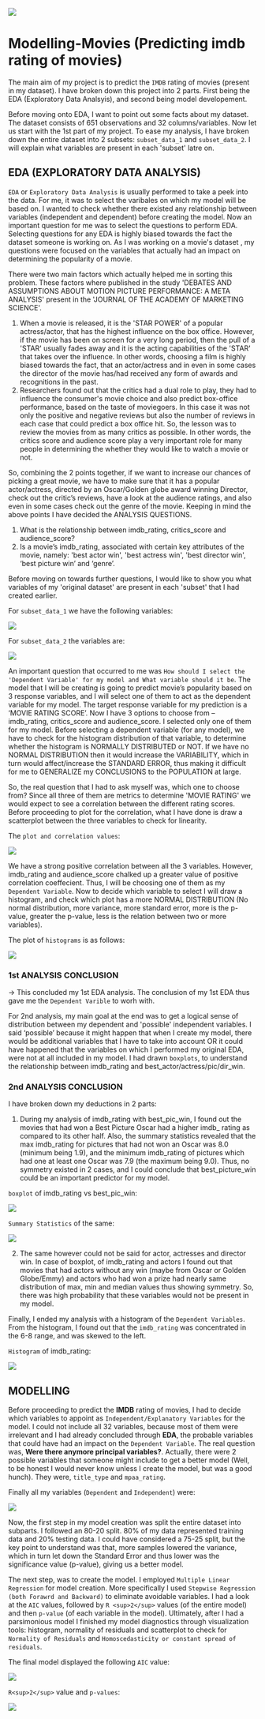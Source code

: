 ![](Images/imdb_rating.png)

# Modelling-Movies (Predicting imdb rating of movies)

The main aim of my project is to predict the `IMDB` rating of movies (present in my dataset). 
I have broken down this project into 2 parts. First being the EDA (Exploratory Data Analsyis), and second being model developement. 

Before moving onto EDA, I want to point out some facts about my dataset. The dataset consists of 651 observations and 32 columns/variables. Now let us start with the 1st part of my project. To ease my analysis, I have broken down the entire dataset into 2 subsets: `subset_data_1` and `subset_data_2`. I will explain what variables are present in each 'subset' latre on.

## EDA (EXPLORATORY DATA ANALYSIS)

`EDA` or `Exploratory Data Analysis` is usually performed to take a peek into the data. For me, it was to select the varibales on which my model will be based on. I wanted to check whether there existed any relationship between variables (independent and dependent) before creating the model. Now an important question for me was to select the questions to perform EDA. Selecting questions for any EDA is highly biased towards the fact the dataset someone is working on. As I was working on a movie's dataset , my questions were focused on the variables that actually had an impact on determining the popularity of a movie.

There were two main factors which actually helped me in sorting this problem. These factors where published in the study 'DEBATES AND ASSUMPTIONS ABOUT MOTION PICTURE PERFORMANCE: A META ANALYSIS' present in the 'JOURNAL OF THE ACADEMY OF MARKETING SCIENCE'.

1. When a movie is released, it is the 'STAR POWER' of a popular actress/actor, that has the highest influence on the box office. However, if the movie has been on screen for a very long period, then the pull of a 'STAR' usually fades away and it is the acting capabilities of the 'STAR' that takes over the influence. In other words, choosing a film is highly biased towards the fact, that an actor/actress and in even in some cases the director of the movie has/had received any form of awards and recognitions in the past.
2. Researchers found out that the critics had a dual role to play, they had to influence the consumer's movie choice and also predict box-office performance, based on the taste of moviegoers. In this case it was not only the positive and negative reviews but also the number of reviews in each case that could predict a box office hit. So, the lesson was to review the movies from as many critics as possible. In other words, the critics score and audience score play a very important role for many people in determining the whether they would like to watch a movie or not. 

So, combining the 2 points together, if we want to increase our chances of picking a great movie, we have to make sure that it has a popular actor/actress, directed by an Oscar/Golden globe award winning Director, check out the critic’s reviews, have a look at the audience ratings, and also even in some cases check out the genre of the movie. Keeping in mind the above points I have decided the ANALYSIS QUESTIONS.

1. What is the relationship between imdb_rating, critics_score and audience_score?
2. Is a movie’s imdb_rating, associated with certain key attributes of the movie, namely: 'best actor win', 'best actress win', 'best director win', ‘best picture win’ and ‘genre’.

Before moving on towards further questions, I would like to show you what variables of my 'original dataset' are present in each 'subset' that I had created earlier.

For `subset_data_1` we have the following variables:

![](Images/subset_data_1.png)

For `subset_data_2` the variables are:

![](Images/subset_data_2.png)

An important question that occurred to me was `How should I select the 'Dependent Variable' for my model and What variable should it be`. The model that I will be creating is going to predict movie’s popularity based on 3 response variables, and I will select one of them to act as the dependent variable for my model.
The target response variable for my prediction is a ‘MOVIE RATING SCORE’. Now I have 3 options to choose from – imdb_rating, critics_score and audience_score. I selected only one of them for my model. Before selecting a dependent variable (for any model), we have to check for the histogram distribution of that variable, to determine whether the histogram is NORMALLY DISTRIBUTED or NOT. If we have no NORMAL DISTRIBUTION then it would increase the VARIABILITY, which in turn would affect/increase the STANDARD ERROR, thus making it difficult for me to GENERALIZE my CONCLUSIONS to the POPULATION at large.

So, the real question that I had to ask myself was, which one to choose from? Since all three of them are metrics to determine 'MOVIE RATING' we would expect to see a correlation between the different rating scores.  Before proceeding to plot for the correlation, what I have done is draw a scatterplot between the three variables to check for linearity. 

The `plot and correlation values`:

![](Images/Correlation_Plot.png)

We have a strong positive correlation between all the 3 variables. However, imdb_rating and audience_score chalked up a greater value of positive correlation coeffecient. Thus, I will be choosing one of them as my `Dependent Variable`. Now to decide which variable to select I will draw a histogram, and check which plot has a more NORMAL DISTRIBUTION (No normal distribution, more variance, more standard error, more is the p-value, greater the p-value, less is the relation between two or more variables).

The plot of `histograms` is as follows:

![](Images/Correlation_Hist_Plot.png)


### 1st ANALYSIS CONCLUSION
-> This concluded my 1st EDA analysis. The conclusion of my 1st EDA thus gave me the `Dependent Varible` to worh with.

For 2nd analysis, my main goal at the end was to get a logical sense of distribution between my dependent and 'possible' independent variables. I said ‘possible’ because it might happen that when I create my model, there would be additional variables that I have to take into account OR it could have happened that the variables on which I performed my original EDA, were not at all included in my model. I had drawn `boxplots`, to understand the relationship between imdb_rating and best_actor/actress/pic/dir_win. 

### 2nd ANALYSIS CONCLUSION
I have broken down my deductions in 2 parts:

1. During my analysis of imdb_rating with best_pic_win, I found out the movies that had won a Best Picture Oscar had a higher imdb_ rating as compared to its other half. Also, the summary statistics revealed that the max imdb_rating for pictures that had not won an Oscar was 8.0 (minimum being 1.9), and the minimum imdb_rating of pictures which had one at least one Oscar was 7.9 (the maximum being 9.0). Thus, no symmetry existed in 2 cases, and I could conclude that best_picture_win could be an important predictor for my model.

`boxplot` of imdb_rating vs best_pic_win:

<img src="Images/imdb_rating VS best_picture_win.png" >

`Summary Statistics` of the same:

<img src="Images/Summary_statistics_1.png" >

2. The same however could not be said for actor, actresses and director win. In case of boxplot, of imdb_rating and actors I found out that movies that had actors without any win (maybe from Oscar or Golden Globe/Emmy) and actors who had won a prize had nearly same distribution of max, min and median values thus showing symmetry. So, there was high probability that these variables would not be present in my model.

Finally, I ended my analysis with a histogram of the `Dependent Variables`. From the histogram, I found out that the `imdb_rating` was concentrated in the 6-8 range, and was skewed to the left.

`Histogram` of imdb_rating:

<img src="Images/distribution of iIMDB ratings.png" >

## MODELLING

Before proceeding to predict the **IMDB** rating of movies, I had to decide which variables to appoint as `Independent/Explanatory Variables` for the model. I could not include all 32 variables, because most of them were irrelevant and I had already concluded through **EDA**, the probable variables that could have had an impact on the `Dependent Variable`. The real question was, **Were there anymore principal variables?**. Actually, there were 2 possible variables that someone might include to get a better model (Well, to be honest I would never know unless I create the model, but was a good hunch). They were, `title_type` and `mpaa_rating`. 

Finally all my variables (`Dependent` and `Independent`) were:

<img src="Images/Variables_in_my_model.png" >

Now, the first step in my model creation was split the entire dataset into subparts. I followed an 80-20 split. 80% of my data represented training data and 20% testing data. I could have considered a 75-25 split, but the key point to understand was that, more samples lowered the variance, which in turn let down the Standard Error and thus lower was the significance value (p-value), giving us a better model.

The next step, was to create the model. I employed `Multiple Linear Regression` for model creation. More specifically I used `Stepwise Regression (both Forawrd and Backward)` to eliminate avoidable variables. I had a look at the `AIC` values, followed by `R <sup>2</sup>` values (of the entire model) and then `p-value` (of each variable in the model).  Ultimately, after I had a parsimonious model I finished my model diagnostics through visualization tools: histogram, normality of residuals and scatterplot to check for `Normality of Residuals` and `Homoscedasticity or constant spread of residuals`.

The final model displayed the following `AIC` value:

![](Images/Final_AIC_Value.png)

`R<sup>2</sup>` value and `p-values`:

<img src="Images/R^2_Value_p-value.png" >














